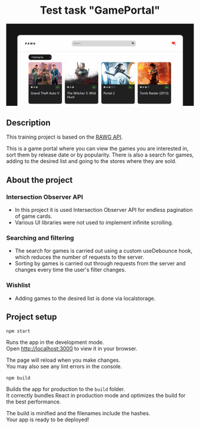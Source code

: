 <h1 align="center">Test task "GamePortal"</h1>

![HEADER](./readme_assets/header_rdm.png)

## Description

This training project is based on the [RAWG API](https://api.rawg.io/docs/). 

This is a game portal where you can view the games you are interested in, sort them by release date or by popularity. There is also a search for games, adding to the desired list and going to the stores where they are sold.

## About the project

### Intersection Observer API
- In this project it is used Intersection Observer API for endless pagination of game cards.
- Various UI libraries were not used to implement infinite scrolling.

### Searching and filtering
- The search for games is carried out using a custom useDebounce hook, which reduces the number of requests to the server.
- Sorting by games is carried out through requests from the server and changes every time the user's filter changes.

### Wishlist
- Adding games to the desired list is done via localstorage.

## Project setup

```
npm start
```

Runs the app in the development mode.\
Open [http://localhost:3000](http://localhost:3000) to view it in your browser.

The page will reload when you make changes.\
You may also see any lint errors in the console.

```
npm build
```

Builds the app for production to the `build` folder.\
It correctly bundles React in production mode and optimizes the build for the best performance.

The build is minified and the filenames include the hashes.\
Your app is ready to be deployed!

